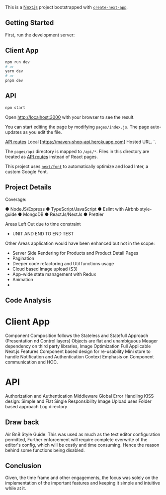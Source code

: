 This is a [Next.js](https://nextjs.org/) project bootstrapped with [`create-next-app`](https://github.com/vercel/next.js/tree/canary/packages/create-next-app).

## Getting Started

First, run the development server:

## Client App

```bash
npm run dev
# or
yarn dev
# or
pnpm dev
```

## API

```bash
npm start
```

Open [http://localhost:3000](http://localhost:3000) with your browser to see the result.

You can start editing the page by modifying `pages/index.js`. The page auto-updates as you edit the file.

[API routes](http://localhost:8080) Local [https://maven-shop-api.herokuapp.com] Hosted URL. `.

The `pages/api` directory is mapped to `/api/*`. Files in this directory are treated as [API routes](https://nextjs.org/docs/api-routes/introduction) instead of React pages.

This project uses [`next/font`](https://nextjs.org/docs/basic-features/font-optimization) to automatically optimize and load Inter, a custom Google Font.

## Project Details

Coverage:

● NodeJS/Express
● TypeScript/JavaScript
● Eslint with Airbnb style-guide
● MongoDB
● ReactJs/NextJs
● Prettier

Areas Left Out due to time constraint

- UNIT AND END TO END TEST

Other Areas application would have been enhanced but not in the scope:

- Server Side Rendering for Products and Product Detail Pages
- Pagination
- Deeper code refactoring and Util functions usage
- Cloud based Image upload (S3)
- App-wide state management with Redux
- Animation
-

## Code Analysis

# Client App

Component Composition follows the Stateless and Statefull Approach (Presentation nd Control layers)
Objects are flat and unambiguous
Meager dependency on third party libraries,
Image Optimization
Full Applicable Next.js Features
Component based design for re-usability
Mini store to handle Notification and Authentication Context
Emphasis on Component communication and HOC.

# API

Authorization and Authentication Middleware
Global Error Handling
KISS design: Simple and Flat
Single Responsibility
Image Upload uses Folder based approach
Log directory

## Draw back

Air BnB Style Guide: This was used as much as the text editor configuration permitted, Further enforcement will require complete overwrite of the editor's config, which will be costly and time consuming.
Hence the reason behind some functions being disabled.

## Conclusion

Given, the time frame and other engagements, the focus was solely on the implementation of the important features and keeping it simple and intuitive while at it.
